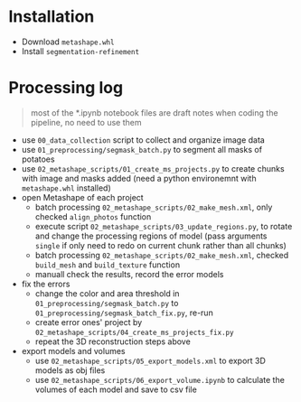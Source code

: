 # Installation

* Download `metashape.whl` 
* Install `segmentation-refinement`

# Processing log

> most of the *.ipynb notebook files are draft notes when coding the pipeline, no need to use them

* use `00_data_collection` script to collect and organize image data
* use `01_preprocessing/segmask_batch.py` to segment all masks of potatoes
* use `02_metashape_scripts/01_create_ms_projects.py` to create chunks with image and masks added (need a python environemnt with `metashape.whl` installed)
* open Metashape of each project    
    * batch processing `02_metashape_scripts/02_make_mesh.xml`, only checked `align_photos` function
    * execute script `02_metashape_scripts/03_update_regions.py`, to rotate and change the processing regions of model (pass arguments `single` if only need to redo on current chunk rather than all chunks)
    * batch processing `02_metashape_scripts/02_make_mesh.xml`, checked `build_mesh` and `build_texture` function
    * manuall check the results, record the error models
* fix the errors
    * change the color and area threshold in `01_preprocessing/segmask_batch.py` to `01_preprocessing/segmask_batch_fix.py`, re-run
    * create error ones' project by `02_metashape_scripts/04_create_ms_projects_fix.py`
    * repeat the 3D reconstruction steps above
* export models and volumes
    * use `02_metashape_scripts/05_export_models.xml` to export 3D models as obj files
    * use `02_metashape_scripts/06_export_volume.ipynb` to calculate the volumes of each model and save to csv file


